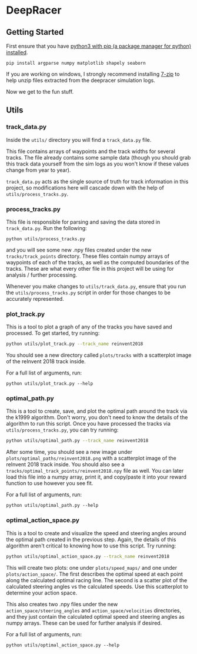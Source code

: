 # DeepRacer


## Getting Started

First ensure that you have [python3 with pip (a package manager for python) installed](https://www.python.org/downloads/).

```
pip install argparse numpy matplotlib shapely seaborn
```

If you are working on windows, I strongly recommend installing   [7-zip](https://www.7-zip.org/) to help unzip files extracted from the deepracer simulation logs.

Now we get to the fun stuff.


## Utils

### track_data.py

Inside the `utils/` directory you will find a `track_data.py` file.

This file contains arrays of waypoints and the track widths for several tracks. The file already contains some sample data (though you should grab this track data yourself from the sim logs as you won't know if these values change from year to year).

`track_data.py` acts as the single source of truth for track information in this project, so modifications here will cascade down with the help of `utils/process_tracks.py`.

### process_tracks.py

This file is responsible for parsing and saving the data stored in `track_data.py`. Run the following:

```
python utils/process_tracks.py
```

and you will see some new .npy files created under the new `tracks/track_points` directory. These files contain numpy arrays of waypoints of each of the tracks, as well as the computed boundaries of the tracks. These are what every other file in this project will be using for analysis / further processing.

Whenever you make changes to `utils/track_data.py`, ensure that you run the `utils/process_tracks.py` script in order for those changes to be accurately represented.

### plot_track.py

This is a tool to plot a graph of any of the tracks you have saved and processed. To get started, try running:
```bash
python utils/plot_track.py --track_name reinvent2018
```
You should see a new directory called `plots/tracks` with a scatterplot image of the reInvent 2018 track inside.

For a full list of arguments, run:
```
python utils/plot_track.py --help
```

### optimal_path.py

This is a tool to create, save, and plot the optimal path around the track via the k1999 algorithm. Don't worry, you don't need to know the details of the algorithm to run this script. Once you have processed the tracks via `utils/process_tracks.py`, you can try running:
```bash
python utils/optimal_path.py --track_name reinvent2018
```
After some time, you should see a new image under `plots/optimal_paths/reinvent2018.png` with a scatterplot image of the reInvent 2018 track inside. You should also see a `tracks/optimal_track_points/reinvent2018.npy` file as well. You can later load this file into a numpy array, print it, and copy/paste it into your reward function to use however you see fit.

For a full list of arguments, run:
```
python utils/optimal_path.py --help
```

### optimal_action_space.py

This is a tool to create and visualize the speed and steering angles around the optimal path created in the previous step. Again, the details of this algorithm aren't critical to knowing how to use this script. Try running:
```bash
python utils/optimal_action_space.py --track_name reinvent2018
```

This will create two plots: one under `plots/speed_maps/` and one under `plots/action_space/`. The first describes the optimal speed at each point along the calculated optimal racing line. The second is a scatter plot of the calculated steering angles vs the calculated speeds. Use this scatterplot to determine your action space.

This also creates two .npy files under the new `action_space/steering_angles` and `action_space/velocities` directories, and they just contain the calculated optimal speed and steering angles as numpy arrays. These can be used for further analysis if desired.

For a full list of arguments, run:
```
python utils/optimal_action_space.py --help
```
